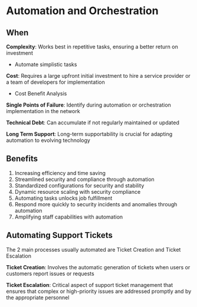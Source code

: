 # Automation and Orchestration
## When

**Complexity**: Works best in repetitive tasks, ensuring a better return on investment
- Automate simplistic tasks

**Cost**: Requires a large upfront initial investment to hire a service provider or a team of developers for implementation
- Cost Benefit Analysis

**Single Points of Failure**: Identify during automation or orchestration implementation in the network

**Technical Debt**: Can accumulate if not regularly maintained or updated

**Long Term Support**: Long-term supportability is crucial for adapting automation to evolving technology

## Benefits

1. Increasing efficiency and time saving
2. Streamlined security and compliance through automation
3. Standardized configurations for security and stability
4. Dynamic resource scaling with security compliance
5. Automating tasks unlocks job fulfillment
6. Respond more quickly to security incidents and anomalies through automation
7. Amplifying staff capabilities with automation
## Automating Support Tickets

The 2 main processes usually automated are Ticket Creation and Ticket Escalation

**Ticket Creation**: Involves the automatic generation of tickets when users or customers report issues or requests

**Ticket Escalation**: Critical aspect of support ticket management that ensures that complex or high-priority issues are addressed promptly and by the appropriate personnel

